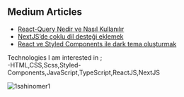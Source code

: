
<br/>
  
  ##  Medium Articles
* [React-Query Nedir ve Nasıl Kullanılır](https://medium.com/@1sahinomer1/react-query-nedir-ve-nas%C4%B1l-kullan%C4%B1l%C4%B1r-ad92e8c35269)
* [NextJS’de çoklu dil desteği eklemek](https://1sahinomer1.medium.com/nextjsde-%C3%A7oklu-dil-deste%C4%9Fi-eklemek-d8e8e9a9d308)
* [React ve Styled Components ile dark tema oluşturmak](https://1sahinomer1.medium.com/react-ve-styled-components-ile-dark-tema-olu%C5%9Fturmak-b059176be63b)

  
<p> Technologies I am interested in ; <br/> -HTML,CSS,Scss,Styled-Components,JavaScript,TypeScript,ReactJS,NextJS</p>
<p><img src="https://komarev.com/ghpvc/?username=1sahinomer1" alt="1sahinomer1"/></p>

